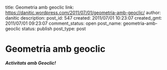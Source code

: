 title: Geometria amb geoclic
link: https://danitic.wordpress.com/2011/07/01/geometria-amb-geoclic/
author: danitic
description: 
post_id: 547
created: 2011/07/01 10:23:07
created_gmt: 2011/07/01 09:23:07
comment_status: open
post_name: geometria-amb-geoclic
status: publish
post_type: post

# Geometria amb geoclic

_**Activitats amb Geoclic!**_
